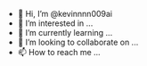 - 👋 Hi, I’m @kevinnnn009ai
- 👀 I’m interested in ...
- 🌱 I’m currently learning ...
- 💞️ I’m looking to collaborate on ...
- 📫 How to reach me ...

<!---
kevinnnn009ai/kevinnnn009ai is a ✨ special ✨ repository because its `README.md` (this file) appears on your GitHub profile.
You can click the Preview link to take a look at your changes.
--->
